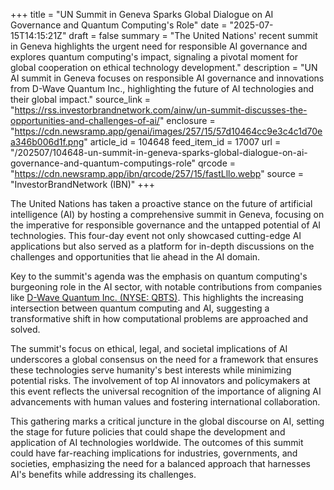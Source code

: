 +++
title = "UN Summit in Geneva Sparks Global Dialogue on AI Governance and Quantum Computing's Role"
date = "2025-07-15T14:15:21Z"
draft = false
summary = "The United Nations' recent summit in Geneva highlights the urgent need for responsible AI governance and explores quantum computing's impact, signaling a pivotal moment for global cooperation on ethical technology development."
description = "UN AI summit in Geneva focuses on responsible AI governance and innovations from D-Wave Quantum Inc., highlighting the future of AI technologies and their global impact."
source_link = "https://rss.investorbrandnetwork.com/ainw/un-summit-discusses-the-opportunities-and-challenges-of-ai/"
enclosure = "https://cdn.newsramp.app/genai/images/257/15/57d10464cc9e3c4c1d70ea346b006d1f.png"
article_id = 104648
feed_item_id = 17007
url = "/202507/104648-un-summit-in-geneva-sparks-global-dialogue-on-ai-governance-and-quantum-computings-role"
qrcode = "https://cdn.newsramp.app/ibn/qrcode/257/15/fastLllo.webp"
source = "InvestorBrandNetwork (IBN)"
+++

<p>The United Nations has taken a proactive stance on the future of artificial intelligence (AI) by hosting a comprehensive summit in Geneva, focusing on the imperative for responsible governance and the untapped potential of AI technologies. This four-day event not only showcased cutting-edge AI applications but also served as a platform for in-depth discussions on the challenges and opportunities that lie ahead in the AI domain.</p><p>Key to the summit's agenda was the emphasis on quantum computing's burgeoning role in the AI sector, with notable contributions from companies like <a href="https://www.dwavesys.com" rel="nofollow" target="_blank">D-Wave Quantum Inc. (NYSE: QBTS)</a>. This highlights the increasing intersection between quantum computing and AI, suggesting a transformative shift in how computational problems are approached and solved.</p><p>The summit's focus on ethical, legal, and societal implications of AI underscores a global consensus on the need for a framework that ensures these technologies serve humanity's best interests while minimizing potential risks. The involvement of top AI innovators and policymakers at this event reflects the universal recognition of the importance of aligning AI advancements with human values and fostering international collaboration.</p><p>This gathering marks a critical juncture in the global discourse on AI, setting the stage for future policies that could shape the development and application of AI technologies worldwide. The outcomes of this summit could have far-reaching implications for industries, governments, and societies, emphasizing the need for a balanced approach that harnesses AI's benefits while addressing its challenges.</p>